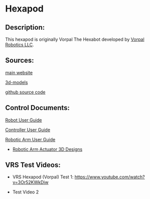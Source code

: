 # Hexapod

## Description: 
This hexapod is originally Vorpal The Hexabot developed by  [Vorpal Robotics LLC](http://vorpalrobotics.com/wiki/index.php/Vorpal_The_Hexapod).

## Sources:
[main website](http://vorpalrobotics.com/wiki/index.php/Vorpal_The_Hexapod)

[3d-models](https://www.thingiverse.com/thing:2513566)

[github source code](https://github.com/vorpalrobotics/VorpalHexapod)

## Control Documents:
[Robot User Guide](https://vorpalrobotics.com/wiki/index.php/Vorpal_The_Hexapod_User_Guide)

[Controller User Guide](https://vorpalrobotics.com/wiki/index.php/Vorpal_The_Hexapod_Gamepad_User_Guide,_V2)

[Robotic Arm User Guide](https://vorpalrobotics.com/wiki/index.php/Hexapod_Grip_Arm)
* [Robotic Arm Actuator 3D Designs](https://www.thingiverse.com/thing:3231634)

## VRS Test Videos:
* VRS Hexapod (Vorpal) Test 1: https://www.youtube.com/watch?v=3Or52KWkDiw

* Test Video 2

